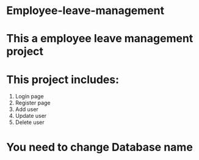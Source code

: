 # Employee-leave-management

# This a employee leave management project

# This project includes:

  1) Login page
  2) Register page
  3) Add user
  4) Update user
  5) Delete user

# You need to change Database name


